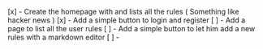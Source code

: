 [x] - Create the homepage with and lists all the rules ( Something like hacker news )
[x] - Add a simple button to login and register
[ ] - Add a page to list all the user rules
[ ] - Add a simple button to let him add a new rules with a markdown editor
[ ] -